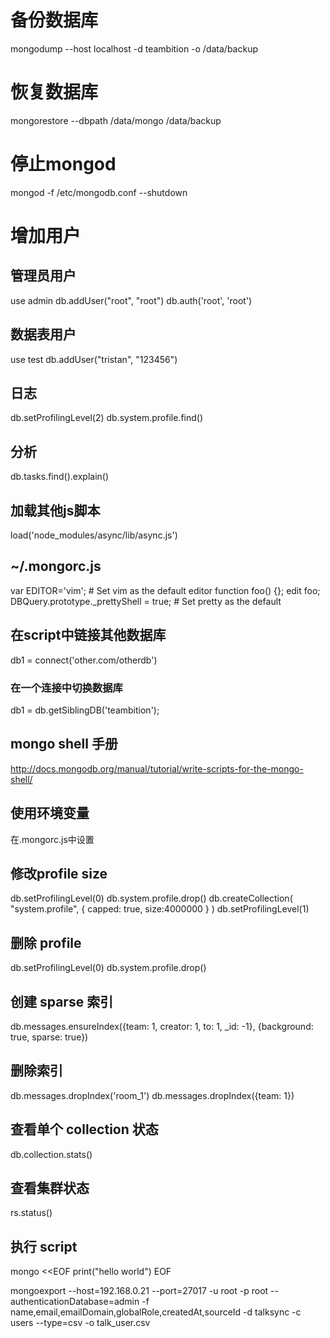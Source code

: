 # 备份数据库
mongodump --host localhost -d teambition -o /data/backup
# 恢复数据库
mongorestore --dbpath /data/mongo /data/backup
# 停止mongod
mongod -f /etc/mongodb.conf --shutdown

# 增加用户
## 管理员用户
use admin
db.addUser("root", "root")
db.auth('root', 'root')
## 数据表用户
use test
db.addUser("tristan", "123456")
## 日志
db.setProfilingLevel(2)
db.system.profile.find()
## 分析
db.tasks.find().explain()

## 加载其他js脚本
load('node_modules/async/lib/async.js')

## ~/.mongorc.js
var EDITOR='vim';  # Set vim as the default editor
function foo() {};
edit foo;
DBQuery.prototype._prettyShell = true;  # Set pretty as the default

## 在script中链接其他数据库
db1 = connect('other.com/otherdb')
### 在一个连接中切换数据库
db1 = db.getSiblingDB('teambition');

## mongo shell 手册
http://docs.mongodb.org/manual/tutorial/write-scripts-for-the-mongo-shell/

## 使用环境变量
在.mongorc.js中设置

## 修改profile size
db.setProfilingLevel(0)
db.system.profile.drop()
db.createCollection( "system.profile", { capped: true, size:4000000 } )
db.setProfilingLevel(1)

## 删除 profile
db.setProfilingLevel(0)
db.system.profile.drop()

## 创建 sparse 索引
db.messages.ensureIndex({team: 1, creator: 1, to: 1, _id: -1}, {background: true, sparse: true})

## 删除索引
db.messages.dropIndex('room_1')
db.messages.dropIndex({team: 1})

## 查看单个 collection 状态
db.collection.stats()

## 查看集群状态
rs.status()

## 执行 script
mongo <<EOF
  print("hello world")
EOF

mongoexport --host=192.168.0.21 --port=27017 -u root -p root --authenticationDatabase=admin -f name,email,emailDomain,globalRole,createdAt,sourceId -d talksync -c users --type=csv -o talk_user.csv
